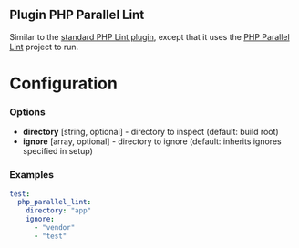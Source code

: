 Plugin PHP Parallel Lint
------------------------

Similar to the [standard PHP Lint plugin](https://github.com/Block8/PHPCI/wiki/Lint-plugin), except that it uses the [PHP Parallel Lint](https://github.com/JakubOnderka/PHP-Parallel-Lint) project to run.

Configuration
=============

### Options

* **directory** [string, optional] - directory to inspect (default: build root)
* **ignore** [array, optional] - directory to ignore (default: inherits ignores specified in setup)

### Examples

```yml
test:
  php_parallel_lint:
    directory: "app"
    ignore:
      - "vendor"
      - "test"
```
